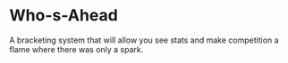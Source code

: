# Who-s-Ahead
A bracketing system that will allow you see stats and make competition a flame where there was only a spark.
